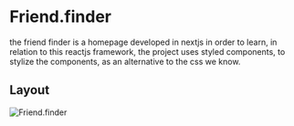 # Friend.finder

the friend finder is a homepage developed in nextjs in order to learn, in relation to this reactjs framework, the project uses styled components, to stylize the components, as an alternative to the css we know.

## Layout

![Friend.finder](https://tlgur.com/d/GozNAWd8)
